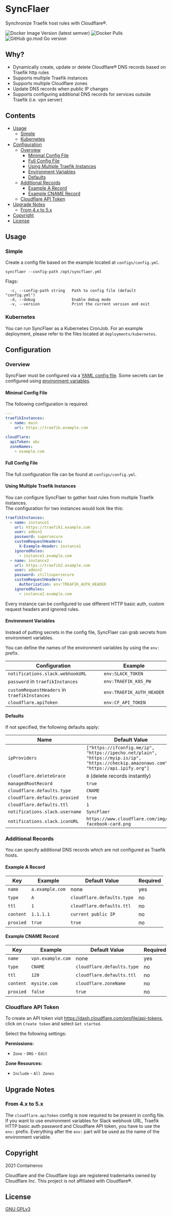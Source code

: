 # SyncFlaer

Synchronize Traefik host rules with Cloudflare®.

![Docker Image Version (latest semver)](https://img.shields.io/docker/v/containeroo/syncflaer?sort=semver)
![Docker Pulls](https://img.shields.io/docker/pulls/containeroo/syncflaer)
![GitHub go.mod Go version](https://img.shields.io/github/go-mod/go-version/containeroo/syncflaer)

## Why?

- Dynamically create, update or delete Cloudflare® DNS records based on Traefik http rules
- Supports multiple Traefik instances
- Supports multiple Cloudflare zones
- Update DNS records when public IP changes
- Supports configuring additional DNS records for services outside Traefik (i.e. vpn server)

## Contents

- [Usage](#usage)
  - [Simple](#simple)
  - [Kubernetes](#kubernetes)
- [Configuration](#configuration)
  - [Overview](#overview)
    - [Minimal Config File](#minimal-config-file)
    - [Full Config File](#full-config-file)
    - [Using Multiple Traefik Instances](#using-multiple-traefik-instances)
    - [Environment Variables](#environment-variables)
    - [Defaults](#defaults)
  - [Additional Records](#additional-records)
    - [Example A Record](#example-a-record)
    - [Example CNAME Record](#example-cname-record)
  - [Cloudflare API Token](#cloudflare-api-token)
- [Upgrade Notes](#upgrade-notes)
  - [From 4.x to 5.x](#from-4x-to-5x)
- [Copyright](#copyright)
- [License](#license)

## Usage

### Simple

Create a config file based on the example located at `configs/config.yml`.

```shell
syncflaer --config-path /opt/syncflaer.yml
```

Flags:

```text
  -c, --config-path string   Path to config file (default "config.yml")
  -d, --debug                Enable debug mode
  -v, --version              Print the current version and exit
```

### Kubernetes

You can run SyncFlaer as a Kubernetes CronJob. For an example deployment, please refer to the files located at `deployments/kubernetes`.

## Configuration

### Overview

SyncFlaer must be configured via a [YAML config file](#full-config-file). Some secrets can be configured using [environment variables](#environment-variables).

#### Minimal Config File

The following configuration is required:

```yaml
---
traefikInstances:
  - name: main
    url: https://traefik.example.com

cloudflare:
  apiToken: abc
  zoneNames:
    - example.com
```

#### Full Config File

The full configuration file can be found at `configs/config.yml`.

#### Using Multiple Traefik Instances

You can configure SyncFlaer to gather host rules from multiple Traefik instances.  
The configuration for two instances would look like this:

```yaml
traefikInstances:
  - name: instance1
    url: https://traefik1.example.com
    user: admin1
    password: supersecure
    customRequestHeaders:
      X-Example-Header: instance1
    ignoredRules:
      - instance1.example.com
  - name: instance2
    url: https://traefik2.example.com
    user: admin2
    password: stillsupersecure
    customRequestHeaders:
      Authorization: env:TREAFIK_AUTH_HEADER
    ignoredRules:
      - instance2.example.com
```

Every instance can be configured to use different HTTP basic auth, custom request headers and ignored rules.

#### Environment Variables

Instead of putting secrets in the config file, SyncFlaer can grab secrets from environment variables.

You can define the names of the environment variables by using the `env:` prefix.

| Configuration                                | Example                   |
|----------------------------------------------|---------------------------|
| `notifications.slack.webhookURL`             | `env:SLACK_TOKEN`         |
| `password` in `traefikInstances`             | `env:TRAEFIK_K8S_PW`      |
| `customRequestHeaders` in `traefikInstances` | `env:TRAEFIK_AUTH_HEADER` |
| `cloudflare.apiToken`                        | `env:CF_API_TOKEN`        |

#### Defaults

If not specified, the following defaults apply:

| Name                           | Default Value                                                                                                                            |
|--------------------------------|------------------------------------------------------------------------------------------------------------------------------------------|
| `ipProviders`                  | `["https://ifconfig.me/ip", "https://ipecho.net/plain", "https://myip.is/ip", "https://checkip.amazonaws.com", "https://api.ipify.org"]` |
| `cloudflare.deleteGrace`       | `0` (delete records instantly)                                                                                                           |
| `managedRootRecord`            | `true`                                                                                                                                   |
| `cloudflare.defaults.type`     | `CNAME`                                                                                                                                  |
| `cloudflare.defaults.proxied`  | `true`                                                                                                                                   |
| `cloudflare.defaults.ttl`      | `1`                                                                                                                                      |
| `notifications.slack.username` | `SyncFlaer`                                                                                                                              |
| `notifications.slack.iconURL`  | `https://www.cloudflare.com/img/cf-facebook-card.png`                                                                                    |

### Additional Records

You can specify additional DNS records which are not configured as Traefik hosts.

#### Example A Record

| Key       | Example         | Default Value              | Required |
|-----------|-----------------|----------------------------|----------|
| `name`    | `a.example.com` | none                       | yes      |
| `type`    | `A`             | `cloudflare.defaults.type` | no       |
| `ttl`     | `1`             | `cloudflare.defaults.ttl`  | no       |
| `content` | `1.1.1.1`       | `current public IP`        | no       |
| `proxied` | `true`          | `true`                     | no       |

#### Example CNAME Record

| Key       | Example           | Default Value              | Required |
|-----------|-------------------|----------------------------|----------|
| `name`    | `vpn.example.com` | none                       | yes      |
| `type`    | `CNAME`           | `cloudflare.defaults.type` | no       |
| `ttl`     | `120`             | `cloudflare.defaults.ttl`  | no       |
| `content` | `mysite.com`      | `cloudflare.zoneName`      | no       |
| `proxied` | `false`           | `true`                     | no       |

### Cloudflare API Token

To create an API token visit https://dash.cloudflare.com/profile/api-tokens, click on `Create token` and select `Get started`.

Select the following settings:

**Permissions:**  
- `Zone` - `DNS` - `Edit`

**Zone Resources:**  
- `Include` - `All Zones`

## Upgrade Notes

### From 4.x to 5.x

The `cloudflare.apiToken` config is now required to be present in config file.  
If you want to use environment variables for Slack webhook URL, Traefik HTTP basic auth password and Cloudflare API token, you have to use the `env:` prefix.
Everything after the `env:` part will be used as the name of the environment variable.

## Copyright

2021 Containeroo

Cloudflare and the Cloudflare logo are registered trademarks owned by Cloudflare Inc.
This project is not affiliated with Cloudflare®.

## License

[GNU GPLv3](https://github.com/containeroo/SyncFlaer/blob/master/LICENSE)
